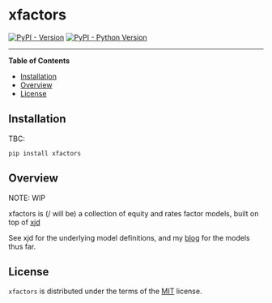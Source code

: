 # xfactors

[![PyPI - Version](https://img.shields.io/pypi/v/xfactors.svg)](https://pypi.org/project/xfactors)
[![PyPI - Python Version](https://img.shields.io/pypi/pyversions/xfactors.svg)](https://pypi.org/project/xfactors)

-----

**Table of Contents**

- [Installation](#installation)
- [Overview](#overview)
- [License](#license)

## Installation

TBC:

```console
pip install xfactors
```

## Overview

NOTE: WIP

xfactors is (/ will be) a collection of equity and rates factor models, built on top of [xjd](https://github.com/tomjrwilliams/xjd)

See xjd for the underlying model definitions, and my [blog](https://tomjrwilliams.github.io/rambling/) for the models thus far.

## License

`xfactors` is distributed under the terms of the [MIT](https://spdx.org/licenses/MIT.html) license.
